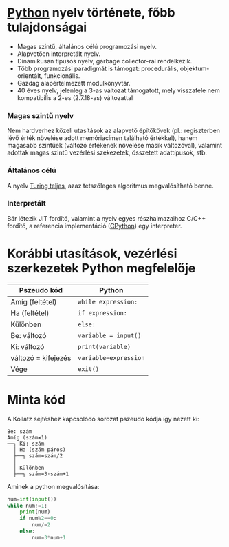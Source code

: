 # [Python](https://python.org) nyelv története, főbb tulajdonságai

 - Magas szintű, általános célú programozási nyelv.
 - Alapvetően interpretált nyelv.
 - Dinamikusan típusos nyelv, garbage collector-ral rendelkezik.
 - Több programozási paradigmát is támogat: procedurális, objektum-orientált, funkcionális.
 - Gazdag alapértelmezett modulkönyvtár.
 - 40 éves nyelv, jelenleg a 3-as változat támogatott, mely visszafele nem kompatibilis a 2-es (2.7.18-as) változattal

### Magas szintű nyelv
Nem hardverhez közeli utasítások az alapvető építőkövek (pl.: regiszterben lévő érték növelése adott memóriacímen található értékkel), hanem magasabb szintűek (változó értékének növelése másik változóval), valamint adottak magas szintű vezérlési szekezetek, összetett adattípusok, stb.

### Általános célú
A nyelv [Turing teljes](https://en.wikipedia.org/wiki/Turing_completeness), azaz tetszőleges algoritmus megvalósítható benne.

### Interpretált
Bár létezik JIT fordító, valamint a nyelv egyes részhalmazaihoz C/C++ fordító, a referencia implementáció ([CPython](https://github.com/python/cpython)) egy interpreter.


# Korábbi utasítások, vezérlési szerkezetek Python megfelelője

| Pszeudo kód          | Python               |
|----------------------|----------------------|
| Amíg (feltétel)      | `while expression:`  |
| Ha (feltétel)        | `if expression:`     |
| Különben             | `else:`              |
| Be: változó          | `variable = input()` |
| Ki: változó          | `print(variable)`    |
| változó = kifejezés  | `variable=expression`|
| Vége                 | `exit()`             |

# Minta kód

A Kollatz sejtéshez kapcsolódó sorozat pszeudo kódja így nézett ki:

```
Be: szám
Amíg (szám≠1)
──┐ Ki: szám
  │ Ha (szám páros)
  ├──┐ szám=szám/2
  │ 
  │ Különben
  ├──┐ szám=3⋅szám+1
```
Aminek a python megvalósítása:

```python
num=int(input())
while num!=1:
    print(num)
    if num%2==0:
        num/=2
    else:
        num=3*num+1
```
